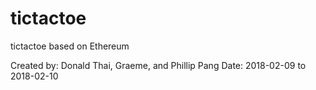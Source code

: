 # tictactoe
tictactoe based on Ethereum

Created by: Donald Thai, Graeme, and Phillip Pang
Date: 2018-02-09 to 2018-02-10
